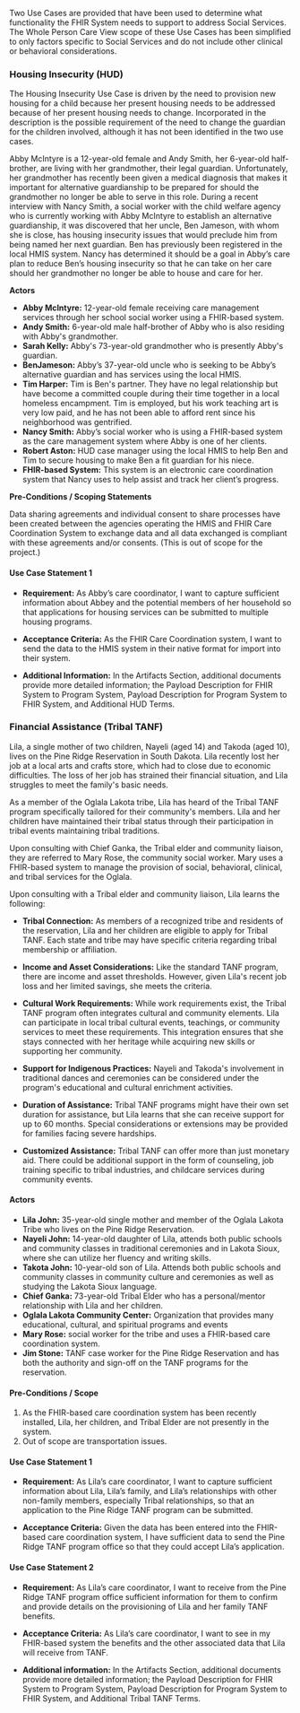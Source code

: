Two Use Cases are provided that have been used to determine what functionality the FHIR System needs to support to address Social Services. The Whole Person Care View scope of these Use Cases has been simplified to only factors specific to Social Services and do not include other clinical or behavioral considerations.

### Housing Insecurity (HUD)
The Housing Insecurity Use Case is driven by the need to provision new housing for a child because her present housing needs to be addressed because of her present housing needs to change. Incorporated in the description is the possible requirement of the need to change the guardian for the children involved, although it has not been identified in the two use cases.

Abby McIntyre is a 12-year-old female and Andy Smith, her 6-year-old half-brother, are living with her grandmother, their legal guardian. Unfortunately, her grandmother has recently been given a medical diagnosis that makes it important for alternative guardianship to be prepared for should the grandmother no longer be able to serve in this role. During a recent interview with Nancy Smith, a social worker with the child welfare agency who is currently working with Abby McIntyre to establish an alternative guardianship, it was discovered that her uncle, Ben Jameson, with whom she is close, has housing insecurity issues that would preclude him from being named her next guardian. Ben has previously been registered in the local HMIS system. Nancy has determined it should be a goal in Abby’s care plan to reduce Ben’s housing insecurity so that he can take on her care should her grandmother no longer be able to house and care for her.  

**Actors**

* **Abby McIntyre:** 12-year-old female receiving care management services through her school social worker using a FHIR-based system.
* **Andy Smith:** 6-year-old male half-brother of Abby who is also residing with Abby's grandmother.
* **Sarah Kelly:** Abby's 73-year-old grandmother who is presently Abby's guardian.
* **BenJameson:** Abby’s 37-year-old uncle who is seeking to be Abby’s alternative guardian and has services using the local HMIS.
* **Tim Harper:** Tim is Ben's partner. They have no legal relationship but have become a committed couple during their time together in a local homeless encampment.  Tim is employed, but his work teaching art is very low paid, and he has not been able to afford rent since his neighborhood was gentrified.
* **Nancy Smith:** Abby’s social worker who is using a FHIR-based system as the care management system where Abby is one of her clients.
* **Robert Aston:** HUD case manager using the local HMIS to help Ben and Tim to secure housing to make Ben a fit guardian for his niece.
* **FHIR-based System:** This system is an electronic care coordination system that Nancy uses to help assist and track her client’s progress.

**Pre-Conditions / Scoping Statements**

Data sharing agreements and individual consent to share processes have been created between the agencies operating the HMIS and FHIR Care Coordination System to exchange data and all data exchanged is compliant with these agreements and/or consents.  (This is out of scope for the project.)

#### Use Case Statement 1
* **Requirement:** As Abby’s care coordinator, I want to capture sufficient information about Abbey and the potential members of her household so that applications for housing services can be submitted to multiple housing programs.

* **Acceptance Criteria:** As the FHIR Care Coordination system, I want to send the data to the HMIS system in their native format for import into their system.

* **Additional Information:** In the Artifacts Section, additional documents provide more detailed information; the Payload Description for FHIR System to Program System, Payload Description for Program System to FHIR System, and Additional HUD Terms.

### Financial Assistance (Tribal TANF)
Lila, a single mother of two children, Nayeli (aged 14) and Takoda (aged 10), lives on the Pine Ridge Reservation in South Dakota. Lila recently lost her job at a local arts and crafts store, which had to close due to economic difficulties. The loss of her job has strained their financial situation, and Lila struggles to meet the family's basic needs.

As a member of the Oglala Lakota tribe, Lila has heard of the Tribal TANF program specifically tailored for their community's members. Lila and her children have maintained their tribal status through their participation in tribal events maintaining tribal traditions.

Upon consulting with Chief Ganka, the Tribal elder and community liaison, they are referred to Mary Rose, the community social worker. Mary uses a FHIR-based system to manage the provision of social, behavioral, clinical, and tribal services for the Oglala.

Upon consulting with a Tribal elder and community liaison, Lila learns the following:

* **Tribal Connection:** As members of a recognized tribe and residents of the reservation, Lila and her children are eligible to apply for Tribal TANF. Each state and tribe may have specific criteria regarding tribal membership or affiliation.

* **Income and Asset Considerations:** Like the standard TANF program, there are income and asset thresholds. However, given Lila's recent job loss and her limited savings, she meets the criteria.

* **Cultural Work Requirements:** While work requirements exist, the Tribal TANF program often integrates cultural and community elements. Lila can participate in local tribal cultural events, teachings, or community services to meet these requirements. This integration ensures that she stays connected with her heritage while acquiring new skills or supporting her community.

* **Support for Indigenous Practices:** Nayeli and Takoda's involvement in traditional dances and ceremonies can be considered under the program's educational and cultural enrichment activities.

* **Duration of Assistance:** Tribal TANF programs might have their own set duration for assistance, but Lila learns that she can receive support for up to 60 months. Special considerations or extensions may be provided for families facing severe hardships.

* **Customized Assistance:** Tribal TANF can offer more than just monetary aid. There could be additional support in the form of counseling, job training specific to tribal industries, and childcare services during community events.

#### Actors
* **Lila John:** 35-year-old single mother and member of the Oglala Lakota Tribe who lives on the Pine Ridge Reservation.
* **Nayeli John:** 14-year-old daughter of Lila, attends both public schools and community classes in traditional ceremonies and in Lakota Sioux, where she can utilize her fluency and writing skills.
* **Takota John:** 10-year-old son of Lila. Attends both public schools and community classes in community culture and ceremonies as well as studying the Lakota Sioux language.
* **Chief Ganka:** 73-year-old Tribal Elder who has a personal/mentor relationship with Lila and her children.
* **Oglala Lakota Community Center:** Organization that provides many educational, cultural, and spiritual programs and events
* **Mary Rose:** social worker for the tribe and uses a FHIR-based care coordination system.
* **Jim Stone:** TANF case worker for the Pine Ridge Reservation and has both the authority and sign-off on the TANF programs for the reservation.

#### Pre-Conditions / Scope
1. As the FHIR-based care coordination system has been recently installed, Lila, her children, and Tribal Elder are not presently in the system.
2. Out of scope are transportation issues.

#### Use Case Statement 1
* **Requirement:** As Lila’s care coordinator, I want to capture sufficient information about Lila, Lila’s family, and Lila’s relationships with other non-family members, especially Tribal relationships, so that an application to the Pine Ridge TANF program can be submitted.

* **Acceptance Criteria:** Given the data has been entered into the FHIR-based care coordination system, I have sufficient data to send the Pine Ridge TANF program office so that they could accept Lila’s application.

#### Use Case Statement 2

* **Requirement:** As Lila’s care coordinator, I want to receive from the Pine Ridge TANF program office sufficient information for them to confirm and provide details on the provisioning of Lila and her family TANF benefits.

* **Acceptance Criteria:** As Lila’s care coordinator, I want to see in my FHIR-based system the benefits and the other associated data that Lila will receive from TANF.

* **Additional information:** In the Artifacts Section, additional documents provide more detailed information; the Payload Description for FHIR System to Program System, Payload Description for Program System to FHIR System, and Additional Tribal TANF Terms.
